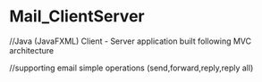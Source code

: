 # Mail_ClientServer

//Java (JavaFXML) Client - Server application built following MVC architecture 

//supporting email simple operations (send,forward,reply,reply all)
